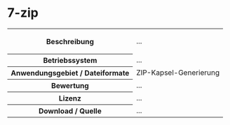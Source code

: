 <h1>7-zip</h1>


<table class="wrapped"><colgroup>
  <tbody>
    <tr>
      <th>Beschreibung</th>
      <td><p>...</p></td>
    </tr>
    <tr>
      <th>Betriebssystem</th>
      <td>...</td>
    </tr>
    <tr>
      <th>Anwendungsgebiet / Dateiformate</th>
      <td>ZIP-Kapsel-Generierung</td>
    </tr>
    <tr>
      <th>Bewertung</th>
      <td>...</td>
    </tr>
    <tr>
      <th>Lizenz</th>
      <td>...</td>
    </tr>
    <tr>
      <th>Download / Quelle</th>
      <td>...</td>
    </tr>
  </tbody>
</table>
